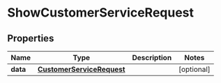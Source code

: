 

# ShowCustomerServiceRequest


## Properties

Name | Type | Description | Notes
------------ | ------------- | ------------- | -------------
**data** | [**CustomerServiceRequest**](CustomerServiceRequest.md) |  |  [optional]



